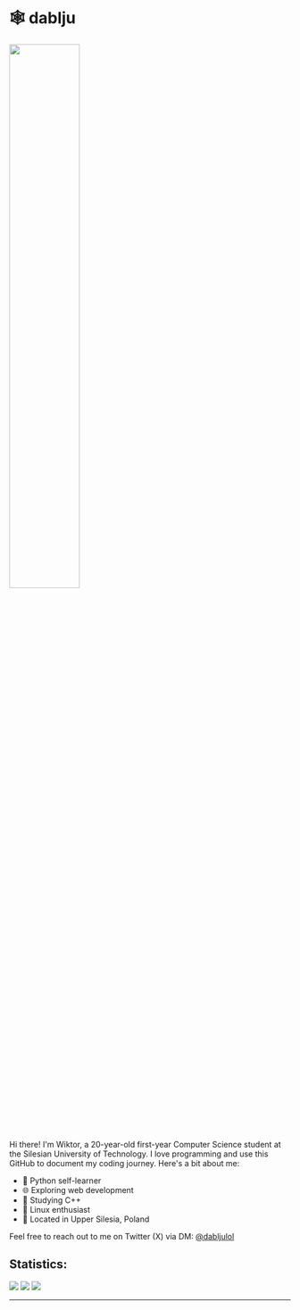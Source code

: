 # 🕸️ dablju
<p><img align="center" width="50%" src="https://i.pinimg.com/originals/22/f0/cd/22f0cdd935e6ef09c1565a75e618d74a.gif"> </p>
Hi there! I'm Wiktor, a 20-year-old first-year Computer Science student at the Silesian University of Technology. I love programming and use this GitHub to document my coding journey. Here's a bit about me:

- 🐍 Python self-learner
- 🌐 Exploring web development
- 📘 Studying C++
- 🐧 Linux enthusiast
- 📍 Located in Upper Silesia, Poland

Feel free to reach out to me on Twitter (X) via DM: [@dabljulol](https://twitter.com/dabljulol)

## Statistics:
![](http://github-profile-summary-cards.vercel.app/api/cards/profile-details?username=wiktordablju&theme=jolly)
![](http://github-profile-summary-cards.vercel.app/api/cards/repos-per-language?username=wiktordablju&theme=jolly)
![](http://github-profile-summary-cards.vercel.app/api/cards/stats?username=wiktordablju&theme=jolly)

---
